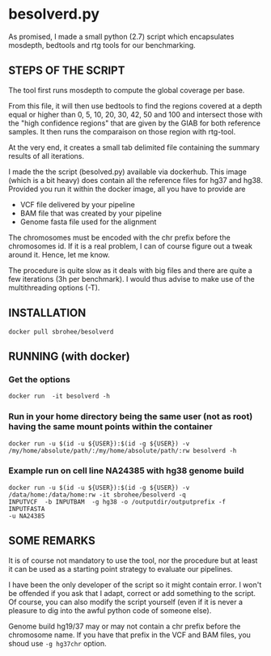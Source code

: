 # besolverd.py

As promised, I made a small python (2.7) script which encapsulates
mosdepth, bedtools and rtg tools for our benchmarking.

## STEPS OF THE SCRIPT

The tool first runs mosdepth to compute the global coverage per base.

From this file, it will then use bedtools to find the regions covered
at a depth equal or higher than 0, 5, 10, 20, 30, 42, 50 and 100 and
intersect those with the "high confidence regions" that are given by the
GIAB for both reference samples. It then runs the comparaison on those
region with rtg-tool.

At the very end, it creates a small tab delimited file containing the
summary results of all iterations.

I made the the script (besolved.py) available via dockerhub. This image
(which is a bit heavy) does contain all the reference files for hg37 and
hg38. Provided you run it within the docker image, all you have to
provide are

- VCF file delivered by your pipeline
- BAM file that was created by your pipeline
- Genome fasta file used for the alignment

The chromosomes must be encoded with the chr prefix before the
chromosomes id. If it is a real problem, I can of course figure out a
tweak around it. Hence, let me know.

The procedure is quite slow as it deals with big files and there are
quite a few iterations (3h per benchmark). I would thus advise to make use of the multithreading options (-T).

## INSTALLATION

```
docker pull sbrohee/besolverd
```

## RUNNING (with docker)

### Get the options

```
docker run  -it besolverd -h
```

### Run in your home directory being the same user (not as root) having the same mount points within the container

```
docker run -u $(id -u ${USER}):$(id -g ${USER}) -v
/my/home/absolute/path/:/my/home/absolute/path/:rw besolverd -h
```

### Example run on cell line NA24385 with hg38 genome build

```
docker run -u $(id -u ${USER}):$(id -g ${USER}) -v
/data/home:/data/home:rw -it sbrohee/besolverd -q
INPUTVCF  -b INPUTBAM  -g hg38 -o /outputdir/outputprefix -f INPUTFASTA
-u NA24385
```

## SOME REMARKS

It is of course not mandatory to use the tool, nor the procedure but at
least it can be used as a starting point strategy to evaluate our pipelines.

I have been the only developer of the script so it might contain error.
I won't be offended if you ask that I adapt, correct or add something to
the script. Of course, you can also modify the script yourself (even if
it is never a pleasure to dig into the awful python code of someone else).

Genome build hg19/37 may or may not contain a chr prefix before the chromosome name. If you have that prefix in the VCF and BAM files, you shoud use `-g hg37chr` option.
